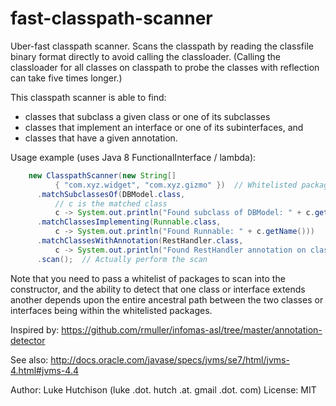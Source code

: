 fast-classpath-scanner
======================

Uber-fast classpath scanner. Scans the classpath by reading the classfile binary format directly to avoid calling the classloader. (Calling the classloader for all classes on classpath to probe the classes with reflection can take five times longer.)

This classpath scanner is able to find:
* classes that subclass a given class or one of its subclasses
* classes that implement an interface or one of its subinterfaces, and
* classes that have a given annotation.

Usage example (uses Java 8 FunctionalInterface / lambda):

```java
    new ClasspathScanner(new String[]
          { "com.xyz.widget", "com.xyz.gizmo" })  // Whitelisted packages to scan
      .matchSubclassesOf(DBModel.class,
          // c is the matched class
          c -> System.out.println("Found subclass of DBModel: " + c.getName()))
      .matchClassesImplementing(Runnable.class,
          c -> System.out.println("Found Runnable: " + c.getName()))
      .matchClassesWithAnnotation(RestHandler.class,
          c -> System.out.println("Found RestHandler annotation on class: " + c.getName()))
      .scan();  // Actually perform the scan
```

Note that you need to pass a whitelist of packages to scan into the constructor, and the ability to detect that one class or interface extends another depends upon the entire ancestral path between the two classes or interfaces being within the whitelisted packages.

Inspired by: https://github.com/rmuller/infomas-asl/tree/master/annotation-detector

See also: http://docs.oracle.com/javase/specs/jvms/se7/html/jvms-4.html#jvms-4.4

Author: Luke Hutchison (luke .dot. hutch .at. gmail .dot. com)
License: MIT
